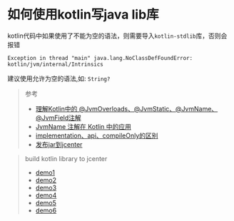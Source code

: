 # 如何使用kotlin写java lib库

kotlin代码中如果使用了不能为空的语法，则需要导入`kotlin-stdlib`库，否则会报错

```
Exception in thread "main" java.lang.NoClassDefFoundError: kotlin/jvm/internal/Intrinsics
```

建议使用允许为空的语法,如: `String?`

> 参考
>
> - [理解Kotlin中的 @JvmOverloads、@JvmStatic、@JvmName、@JvmField注解](https://www.jianshu.com/p/0d312fac3a65)
> - [JvmName 注解在 Kotlin 中的应用](https://droidyue.com/blog/2019/09/01/jvm-name-annotations-kotlin/)
> - [implementation、api、compileOnly的区别](https://docs.gradle.org/current/userguide/java_library_plugin.html)
> - [发布jar到jcenter](https://github.com/bintray/gradle-bintray-plugin)

> build kotlin library to jcenter
> - [demo1](https://reflectoring.io/guide-publishing-to-bintray-with-gradle/)
> - [demo2](http://bastienpaul.fr/wordpress/2019/02/08/publish-a-kotlin-lib-with-gradle-kotlin-dsl/)
> - [demo3](https://github.com/bastienpaulfr/geojson-kotlin/blob/master/lib/build.gradle.kts)
> - [demo4](https://serpro69.medium.com/publishing-a-kotlin-library-to-your-bintray-repo-using-gradle-kotlin-dsl-bdeaed54571a)
> - [demo5](https://github.com/bintray/gradle-bintray-plugin)
> - [demo6](https://github.com/usydapeng/weixin_sdk/blob/master/build.gradle)

